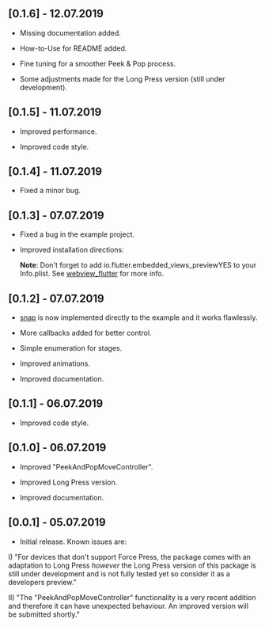 ## [0.1.6] - 12.07.2019

* Missing documentation added.

* How-to-Use for README added.

* Fine tuning for a smoother Peek & Pop process.

* Some adjustments made for the Long Press version (still under development).

## [0.1.5] - 11.07.2019

* Improved performance.

* Improved code style.

## [0.1.4] - 11.07.2019

* Fixed a minor bug.

## [0.1.3] - 07.07.2019

* Fixed a bug in the example project.

* Improved installation directions: 
  
  **Note**: Don't forget to add <key>io.flutter.embedded_views_preview</key><string>YES</string> to your Info.plist. See
  [webview_flutter](https://pub.flutter-io.cn/packages/webview_flutter) for more info.

## [0.1.2] - 07.07.2019

* [snap](https://pub.dev/packages/snap) is now implemented directly to the example and it works flawlessly.

* More callbacks added for better control.

* Simple enumeration for stages.

* Improved animations.

* Improved documentation.

## [0.1.1] - 06.07.2019

* Improved code style.

## [0.1.0] - 06.07.2019

* Improved "PeekAndPopMoveController".

* Improved Long Press version.

* Improved documentation.

## [0.0.1] - 05.07.2019

* Initial release. Known issues are:

I) "For devices that don't support Force Press, the package comes with an adaptation to Long Press *however* the Long Press 
version of this package is still under development and is not fully tested yet so consider it as a developers preview."

II) "The "PeekAndPopMoveController" functionality is a very recent addition and therefore it can have unexpected behaviour. 
    An improved version will be submitted shortly."